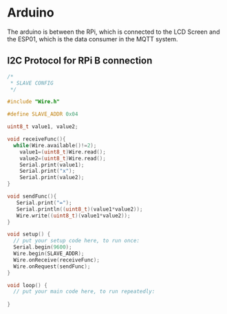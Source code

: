 # Arduino

The arduino is between the RPi, which is connected to the LCD Screen and the ESP01, which is the data consumer in the MQTT system.

## I2C Protocol for RPi B connection

```c
/*
 * SLAVE CONFIG
 */

#include "Wire.h"

#define SLAVE_ADDR 0x04

uint8_t value1, value2;

void receiveFunc(){
  while(Wire.available()!=2);
    value1=(uint8_t)Wire.read();
    value2=(uint8_t)Wire.read();
    Serial.print(value1);
    Serial.print("x");
    Serial.print(value2);
}

void sendFunc(){
   Serial.print("=");
   Serial.println((uint8_t)(value1*value2));
   Wire.write((uint8_t)(value1*value2));
}

void setup() {
  // put your setup code here, to run once:
  Serial.begin(9600);
  Wire.begin(SLAVE_ADDR);
  Wire.onReceive(receiveFunc);
  Wire.onRequest(sendFunc);
}

void loop() {
  // put your main code here, to run repeatedly:
  
}
```